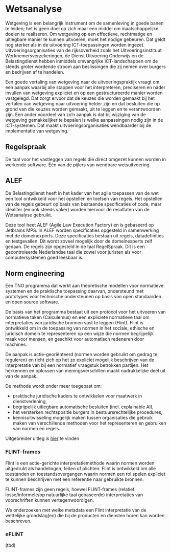# Wetsanalyse

Wetgeving is een belangrijk instrument om de samenleving in goede banen te leiden; het is geen doel op zich maar een middel om maatschappelijke doelen te realiseren. Om wetgeving op een effectieve, rechtmatige en uitlegbare manier te kunnen uitvoeren, moet het nodige gebeuren. Dat geldt nog sterker als in de uitvoering ICT-toepassingen worden ingezet. Uitvoeringsorganisaties van de rijksoverheid zoals het Uitvoeringsinstituut Werknemersverzekeringen, de Dienst Uitvoering Onderwijs en de Belastingdienst hebben inmiddels omvangrijke ICT-landschappen om de steeds groter wordende stroom aan beslissingen die zij nemen over burgers en bedrijven af te handelen.

Een goede vertaling van wetgeving naar de uitvoeringspraktijk vraagt om een aanpak waarbij alle stappen voor het interpreteren, preciseren en nader invullen van wetgeving expliciet en op een gestructureerde manier worden vastgelegd. Dat zorgt ervoor dat de keuzes die worden gemaakt bij het vertalen van wetgeving naar uitvoering helder zijn en dat besluiten die op grond van die keuzes worden gemaakt, uit te leggen en te verantwoorden zijn. Een ander voordeel van zo’n aanpak is dat bij wijziging van de wetgeving gemakkelijker te bepalen is welke aanpassingen nodig zijn in de ICT-systemen. Dat maakt uitvoeringsorganisaties wendbaarder bij de implementatie van wetgeving.

## Regelspraak

De taal voor het vastleggen van regels die direct omgezet kunnen worden in werkende software. Één van de pijlers van wendbare wetsuitvoering. 

## ALEF

De Belastingdienst heeft in het kader van het agile toepassen van de wet een tool ontwikkeld voor het opstellen en toetsen van regels. Het opstellen van de regels gebeurt op basis van bestaande specificaties of code, maar idealiter (en ook steeds vaker) worden hiervoor de resultaten van de Wetsanalyse gebruikt.

Deze tool heet ALEF (Agile Law Execution Factory) en is gebaseerd op Jetbrains MPS. In ALEF worden specificaties opgesteld in samenwerking met de domeinexperts. Deze specificaties bestaan uit regels, datadefinities en testgevallen. Dit wordt zoveel mogelijk door de domeinexperts zelf gedaan. De regels zijn opgesteld in de taal RegelSpraak. Dit is een gecontroleerde Nederlandse taal die zowel voor juristen als voor computersystemen goed leesbaar is.

## Norm engineering

Een TNO programma dat werkt aan theoretische modellen voor normatieve systemen en de praktische toepassing daarvan, ondersteund met prototypes voor technische ondersteunen op basis van open standaarden en open source software.

De basis van het programma bestaat uit een protocol voor het uitvoeren van normatieve taken (Calculemus) en een expliciete normatieve taal om interpretaties van juridische bronnen vast te leggen (Flint). Flint is ontwikkeld om in de toepassing van normen in het sociale, ethische en juridisch domein te representeren op een wijze die normen begrijpelijk maak voor mensen, en geschikt voor automatisch redeneren door machines.

De aanpak is actie-georiënteerd (normen worden gebruikt om gedrag te reguleren) en richt zich op het zo expliciet mogelijk beschrijven van de interpretatie van bij een normatief vraagstuk betrokken partijen. Het herkennen en oplossen van meningsverschillen maakt nadrukkelijke deel uit van de aanpak.

De methode wordt onder meer toegepast om:
- praktische juridische kaders te ontwikkelen voor maatwerk in dienstverlening,
- begrijpelijk uitlegbare automatische besluiten (incl. explainable AI),
- het versterken rechtspositie burgers in bestuursrechtelijke procedures,
- kennisuitwisseling mogelijk maken tussen organisaties die gebruik maken van verschillende methoden voor het representeren en gebruiken van normen en regels.

Uitgebreider uitleg is [hier](./media/calculemus.pdf) te vinden

### FLINT-frames

Flint is een actie-gerichte interpretatiemethode waarin normen worden uitgedrukt als handelingen, feiten of plichten. Flint is ontwikkeld om alle toestanden en toestandsovergangen waarin normen een rol spelen expliciet te kunnen beschrijven met een referentie naar gebruikte bronnen.

FLINT-frames zijn geen regels, hoewel FLINT-frames (relatief losse/informele/op natuurlijke taal gebaseerde) interpretaties van voorschriften kunnen vertegenwoordigen.

We onderzoeken met welke metadata een Flint interpretatie van de wettelijke grondslag(en) die bij de producten en diensten horen kan worden beschreven.

<div class="issue" data-number="12"></div>

### eFLINT

(tbd)